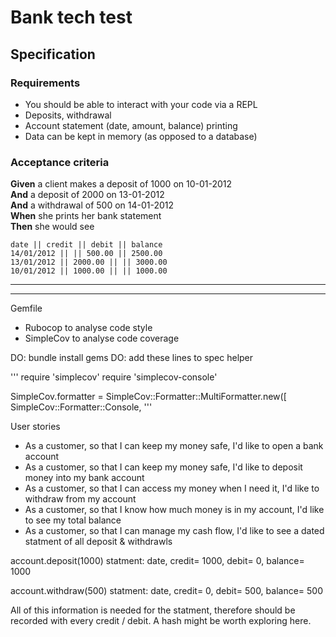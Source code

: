 # Bank tech test

## Specification

### Requirements

* You should be able to interact with your code via a REPL 
* Deposits, withdrawal
* Account statement (date, amount, balance) printing
* Data can be kept in memory (as opposed to a database)

### Acceptance criteria

**Given** a client makes a deposit of 1000 on 10-01-2012  
**And** a deposit of 2000 on 13-01-2012  
**And** a withdrawal of 500 on 14-01-2012  
**When** she prints her bank statement  
**Then** she would see

```
date || credit || debit || balance
14/01/2012 || || 500.00 || 2500.00
13/01/2012 || 2000.00 || || 3000.00
10/01/2012 || 1000.00 || || 1000.00
```


-------------------------------------
-------------------------------------
Gemfile
* Rubocop to analyse code style
* SimpleCov to analyse code coverage

DO: bundle install gems
DO: add these lines to spec helper

'''
require 'simplecov'
require 'simplecov-console'

SimpleCov.formatter = SimpleCov::Formatter::MultiFormatter.new([
  SimpleCov::Formatter::Console,
'''

User stories
* As a customer, so that I can keep my money safe, I'd like to open a bank account
* As a customer, so that I can keep my money safe, I'd like to deposit money into my bank account
* As a customer, so that I can access my money when I need it, I'd like to withdraw from my account
* As a customer, so that I know how much money is in my account, I'd like to see my total balance
* As a customer, so that I can manage my cash flow, I'd like to see a dated statment of all deposit & withdrawls

account.deposit(1000)
statment:
date, credit= 1000, debit= 0, balance= 1000

account.withdraw(500)
statment:
date, credit= 0, debit= 500, balance= 500

All of this information is needed for the statment, therefore should be recorded with every credit / debit.
A hash might be worth exploring here.


